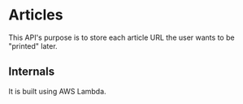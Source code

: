 # Articles
This API's purpose is to store each article URL the user wants to be "printed" later.

## Internals
It is built using AWS Lambda.